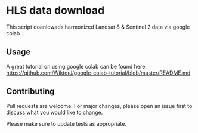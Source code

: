 # HLS data download

This script doanlowads harmonized Landsat 8 & Sentinel 2 data via google colab


## Usage
A great tutorial on using google colab can be found here: https://github.com/WiktorJ/google-colab-tutorial/blob/master/README.md

## Contributing
Pull requests are welcome. For major changes, please open an issue first to discuss what you would like to change.

Please make sure to update tests as appropriate.


